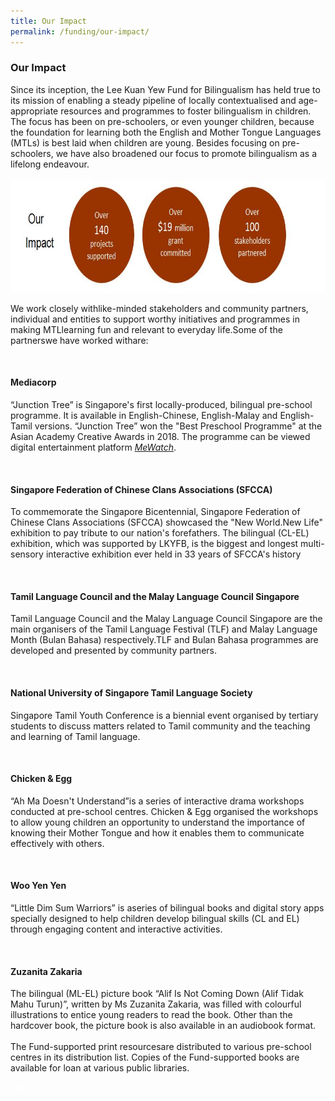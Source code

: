 ```yaml
---
title: Our Impact
permalink: /funding/our-impact/
---
```


###  Our Impact
<div><p>Since its inception, the Lee Kuan Yew Fund for Bilingualism has held true to its mission of enabling a steady pipeline of locally contextualised and age-appropriate resources and programmes to foster bilingualism in children.  The focus has been on pre-schoolers, or even younger children, because the foundation for learning both the English and Mother Tongue Languages (MTLs) is best laid when children are young.  Besides focusing on pre-schoolers, we have also broadened our focus to promote bilingualism as a lifelong endeavour. <br/><br/>
 <img border="0" src="/images/Our-Impact.jpeg" style="width:800px; height:180px;"></p>
<div><p>We work closely withlike-minded stakeholders and community partners, individual and entities to support worthy initiatives and programmes in making MTLlearning fun and relevant to everyday life.Some of the partnerswe have worked withare:</p></div><br/>
<div><h4>Mediacorp</h4>
<div><p>“Junction Tree” is Singapore's first locally-produced, bilingual pre-school programme. It is available in English-Chinese, English-Malay and English-Tamil versions. “Junction Tree” won the "Best Preschool Programme" at the Asian Academy Creative Awards in 2018. The programme can be viewed digital entertainment platform <a href="https://www.mewatch.sg/en/" target="_blank"><i>MeWatch</i></a>.</p></div></div><br/>
<div><h4>Singapore Federation of Chinese Clans Associations (SFCCA)</h4>
<div><p>To commemorate the Singapore Bicentennial, Singapore Federation of Chinese Clans Associations (SFCCA) showcased the "New World.New Life" exhibition to pay tribute to our nation's forefathers. The bilingual (CL-EL) exhibition, which was supported by LKYFB, is the biggest and longest multi-sensory interactive exhibition ever held in 33 years of SFCCA's history</p></div><br/>
<div><h4>Tamil Language Council and the Malay Language Council Singapore </h4>
<div><p>Tamil Language Council and the Malay Language Council Singapore are the main organisers of the Tamil Language Festival (TLF) and Malay Language Month (Bulan Bahasa) respectively.TLF and Bulan Bahasa programmes are developed and presented by community partners. </p></div></div><br/>
<div><h4>National University of Singapore Tamil Language Society</h4>
 <div><p>Singapore Tamil Youth Conference is a biennial event organised by tertiary students to discuss matters related to Tamil community and the teaching and learning of Tamil language.</p></div></div><br/>
<div><h4>Chicken & Egg</h4>
  <div><p>“Ah Ma Doesn't Understand”is a series of interactive drama workshops conducted at pre-school centres.  Chicken & Egg organised the workshops to allow young children an opportunity to understand the importance of knowing their Mother Tongue and how it enables them to communicate effectively with others.</p></div></div><br/>
<div><h4>Woo Yen Yen</h4>
  <div><p>“Little Dim Sum Warriors” is aseries of bilingual books and digital story apps specially designed to help children develop bilingual skills (CL and EL) through engaging content and interactive activities.</p></div></div><br/>
<div><h4>Zuzanita Zakaria</h4>
  <div><p>The bilingual (ML-EL) picture book “Alif Is Not Coming Down (Alif Tidak Mahu Turun)”, written by Ms Zuzanita Zakaria, was filled with colourful illustrations to entice young readers to read the book. Other than the hardcover book, the picture book is also available in an audiobook format.<br/> 
   <br/>
  The Fund-supported print resourcesare distributed to various pre-school centres in its distribution list. Copies of the Fund-supported books are available for loan at various public libraries.</p></div></div>

<div class="btntop"><a href="#top" style="text-decoration:none;"><span style="color:white"><b>Top</b></span></a></div>
